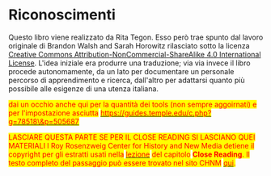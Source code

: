 # Riconoscimenti

Questo libro viene realizzato da Rita Tegon. Esso però trae spunto dal lavoro originale di Brandon Walsh and Sarah Horowitz rilasciato sotto la licenza  [Creative Commons Attribution-NonCommercial-ShareAlike 4.0 International License](http://creativecommons.org/licenses/by-nc-sa/4.0/). L'idea iniziale era produrre una traduzione; via via invece il libro procede autonomamente, da un lato per documentare un personale percorso di apprendimento e ricerca, dall'altro per adattarsi quanto più possibile alle esigenze di una utenza italiana.

<mark style="color:red;">dai un occhio anche qui per la quantità dei tools (non sempre aggoirnati) e per l'impostazione asciutta</mark> [<mark style="color:red;">https://guides.temple.edu/c.php?g=78518\&p=505687</mark>](https://guides.temple.edu/c.php?g=78518\&p=505687)<mark style="color:red;"></mark>

<mark style="color:red;">LASCIARE QUESTA PARTE SE PER IL CLOSE READING SI LASCIANO QUEI MATERIALI l Roy Rosenzweig Center for History and New Media detiene il copyright per gli estratti usati nella</mark>  [<mark style="color:red;">lezione</mark>](https://bmw9t.gitbooks.io/introduction-to-text-analysis/content/close-reading/close-reading.html) <mark style="color:red;">del capitolo</mark> <mark style="color:red;"></mark><mark style="color:red;">**Close Reading**</mark><mark style="color:red;">. Il testo completo del passaggio può essere trovato nel sito CHNM</mark> [<mark style="color:red;">qui</mark>](http://chnm.gmu.edu/revolution/d/261/)<mark style="color:red;">.</mark>
